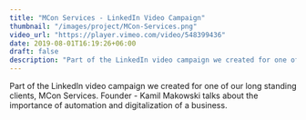 ```yaml
---
title: "MCon Services - LinkedIn Video Campaign"
thumbnail: "/images/project/MCon-Services.png"
video_url: "https://player.vimeo.com/video/548399436"
date: 2019-08-01T16:19:26+06:00
draft: false
description: "Part of the LinkedIn video campaign we created for one of our long standing clients, MCon Services. Founder - Kamil Makowski talks about the importance of automation and digitalization of a business."
---
```


Part of the LinkedIn video campaign we created for one of our long standing clients, MCon Services. Founder - Kamil Makowski talks about the importance of automation and digitalization of a business.